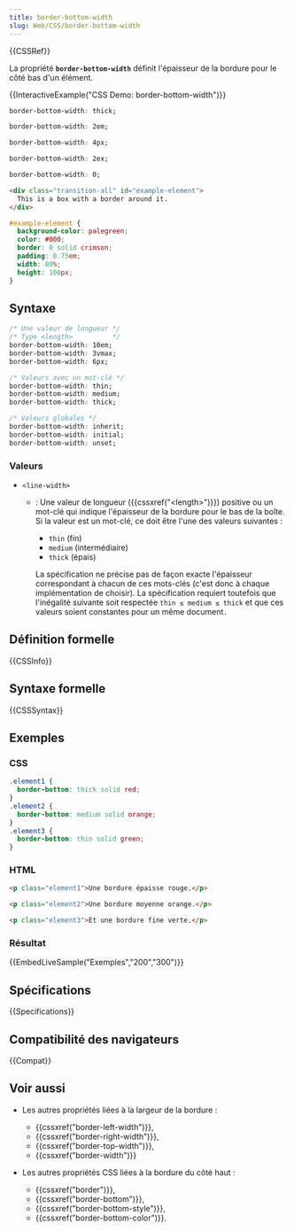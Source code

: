 ```yaml
---
title: border-bottom-width
slug: Web/CSS/border-bottom-width
---
```


{{CSSRef}}

La propriété **`border-bottom-width`** définit l'épaisseur de la bordure pour le côté bas d'un élément.

{{InteractiveExample("CSS Demo: border-bottom-width")}}

```css interactive-example-choice
border-bottom-width: thick;
```

```css interactive-example-choice
border-bottom-width: 2em;
```

```css interactive-example-choice
border-bottom-width: 4px;
```

```css interactive-example-choice
border-bottom-width: 2ex;
```

```css interactive-example-choice
border-bottom-width: 0;
```

```html interactive-example
<div class="transition-all" id="example-element">
  This is a box with a border around it.
</div>
```

```css interactive-example
#example-element {
  background-color: palegreen;
  color: #000;
  border: 0 solid crimson;
  padding: 0.75em;
  width: 80%;
  height: 100px;
}
```

## Syntaxe

```css
/* Une valeur de longueur */
/* Type <length>          */
border-bottom-width: 10em;
border-bottom-width: 3vmax;
border-bottom-width: 6px;

/* Valeurs avec un mot-clé */
border-bottom-width: thin;
border-bottom-width: medium;
border-bottom-width: thick;

/* Valeurs globales */
border-bottom-width: inherit;
border-bottom-width: initial;
border-bottom-width: unset;
```

### Valeurs

- `<line-width>`

  - : Une valeur de longueur ({{cssxref("&lt;length&gt;")}}) positive ou un mot-clé qui indique l'épaisseur de la bordure pour le bas de la boîte. Si la valeur est un mot-clé, ce doit être l'une des valeurs suivantes :

    - `thin` (fin)
    - `medium` (intermédiaire)
    - `thick` (épais)

    La spécification ne précise pas de façon exacte l'épaisseur correspondant à chacun de ces mots-clés (c'est donc à chaque implémentation de choisir). La spécification requiert toutefois que l'inégalité suivante soit respectée `thin ≤ medium ≤ thick` et que ces valeurs soient constantes pour un même document`.`

## Définition formelle

{{CSSInfo}}

## Syntaxe formelle

{{CSSSyntax}}

## Exemples

### CSS

```css
.element1 {
  border-bottom: thick solid red;
}
.element2 {
  border-bottom: medium solid orange;
}
.element3 {
  border-bottom: thin solid green;
}
```

### HTML

```html
<p class="element1">Une bordure épaisse rouge.</p>

<p class="element2">Une bordure moyenne orange.</p>

<p class="element3">Et une bordure fine verte.</p>
```

### Résultat

{{EmbedLiveSample("Exemples","200","300")}}

## Spécifications

{{Specifications}}

## Compatibilité des navigateurs

{{Compat}}

## Voir aussi

- Les autres propriétés liées à la largeur de la bordure :

  - {{cssxref("border-left-width")}},
  - {{cssxref("border-right-width")}},
  - {{cssxref("border-top-width")}},
  - {{cssxref("border-width")}}

- Les autres propriétés CSS liées à la bordure du côté haut :

  - {{cssxref("border")}},
  - {{cssxref("border-bottom")}},
  - {{cssxref("border-bottom-style")}},
  - {{cssxref("border-bottom-color")}}.
